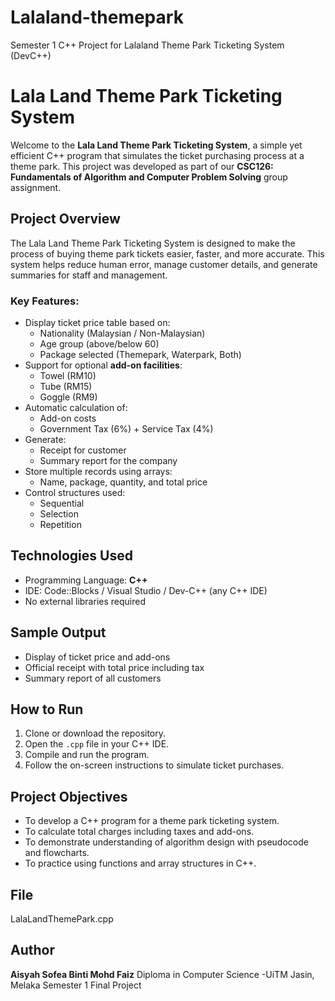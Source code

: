 # Lalaland-themepark
Semester 1 C++ Project for Lalaland Theme Park Ticketing System (DevC++)
# Lala Land Theme Park Ticketing System

Welcome to the **Lala Land Theme Park Ticketing System**, a simple yet efficient C++ program that simulates the ticket purchasing process at a theme park. This project was developed as part of our **CSC126: Fundamentals of Algorithm and Computer Problem Solving** group assignment.

##  Project Overview

The Lala Land Theme Park Ticketing System is designed to make the process of buying theme park tickets easier, faster, and more accurate. This system helps reduce human error, manage customer details, and generate summaries for staff and management.

### Key Features:
- Display ticket price table based on:
  - Nationality (Malaysian / Non-Malaysian)
  - Age group (above/below 60)
  - Package selected (Themepark, Waterpark, Both)
- Support for optional **add-on facilities**:
  - Towel (RM10)
  - Tube (RM15)
  - Goggle (RM9)
- Automatic calculation of:
  - Add-on costs
  - Government Tax (6%) + Service Tax (4%)
- Generate:
  - Receipt for customer
  - Summary report for the company
- Store multiple records using arrays:
  - Name, package, quantity, and total price
- Control structures used:
  - Sequential
  - Selection
  - Repetition

##  Technologies Used
- Programming Language: **C++**
- IDE: Code::Blocks / Visual Studio / Dev-C++ (any C++ IDE)
- No external libraries required

## Sample Output
- Display of ticket price and add-ons
- Official receipt with total price including tax
- Summary report of all customers

## How to Run

1. Clone or download the repository.
2. Open the `.cpp` file in your C++ IDE.
3. Compile and run the program.
4. Follow the on-screen instructions to simulate ticket purchases.

## Project Objectives
- To develop a C++ program for a theme park ticketing system.
- To calculate total charges including taxes and add-ons.
- To demonstrate understanding of algorithm design with pseudocode and flowcharts.
- To practice using functions and array structures in C++.

## File 
LalaLandThemePark.cpp

## Author
**Aisyah Sofea Binti Mohd Faiz**
Diploma in Computer Science -UiTM Jasin, Melaka
Semester 1 Final Project

